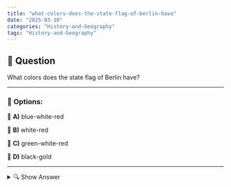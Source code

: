 ```yaml
---
title: "what-colors-does-the-state-flag-of-berlin-have"
date: "2025-03-10"
categories: "History-and-Geography"
tags: "History-and-Geography"
---
```


## 📌 **Question**

What colors does the state flag of Berlin have?



---

### 📝 **Options:**

🔘 **A)** blue-white-red

🔘 **B)** white-red

🔘 **C)** green-white-red

🔘 **D)** black-gold

---

<details>
  <summary>🔍 Show Answer</summary>

  <p>
💡  <b>Correct Answer:</b>  b
  </p>
  <p>
    📖<b>Explanation:</b>
    The flag of a federal state symbolizes its identity and history. Berlin, as the capital of Germany, has its own national flag with specific colors that carry special meaning. The colors of the Berlin flag reflect the cultural and historical significance of the city. Knowing these colors is important to better understand the symbols and heritage of Berlin.
  </p>
</details>
